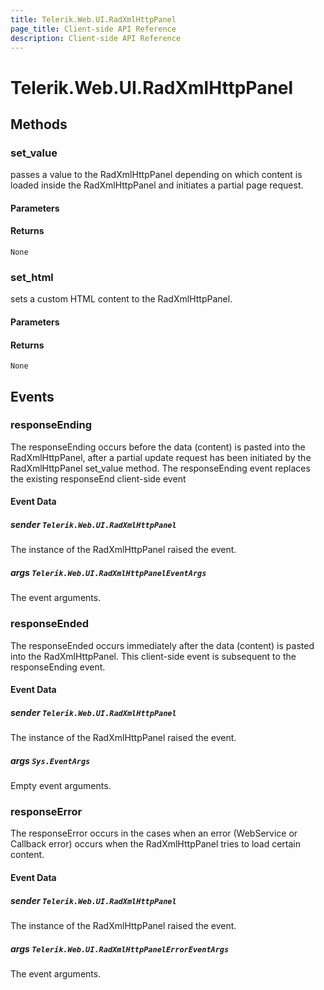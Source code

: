 ```yaml
---
title: Telerik.Web.UI.RadXmlHttpPanel
page_title: Client-side API Reference
description: Client-side API Reference
---
```


# Telerik.Web.UI.RadXmlHttpPanel  

## Methods

###  set_value

passes a value to the RadXmlHttpPanel depending on which content is loaded inside the RadXmlHttpPanel and initiates a partial page request.

#### Parameters

#### Returns

`None` 

###  set_html

sets a custom HTML content to the RadXmlHttpPanel.

#### Parameters

#### Returns

`None` 

## Events

### responseEnding

The responseEnding occurs before the data (content) is pasted into the RadXmlHttpPanel, 
after a partial update request has been initiated by the RadXmlHttpPanel set_value method. 
The responseEnding event replaces the existing responseEnd client-side event 

#### Event Data

##### sender `Telerik.Web.UI.RadXmlHttpPanel`

The instance of the RadXmlHttpPanel raised the event.

##### args `Telerik.Web.UI.RadXmlHttpPanelEventArgs`

The event arguments. 

### responseEnded

The responseEnded occurs immediately after the data (content) is pasted into the RadXmlHttpPanel. 
This client-side event is subsequent to the responseEnding event.

#### Event Data

##### sender `Telerik.Web.UI.RadXmlHttpPanel`

The instance of the RadXmlHttpPanel raised the event.

##### args `Sys.EventArgs`

Empty event arguments. 

### responseError

The responseError occurs in the cases when an error (WebService or Callback error) occurs when the RadXmlHttpPanel tries to load certain content.

#### Event Data

##### sender `Telerik.Web.UI.RadXmlHttpPanel`

The instance of the RadXmlHttpPanel raised the event.

##### args `Telerik.Web.UI.RadXmlHttpPanelErrorEventArgs`

The event arguments. 